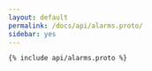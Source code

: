 ```yaml
---
layout: default
permalink: /docs/api/alarms.proto/
sidebar: yes
---
```


```proto
{% include api/alarms.proto %}
```
